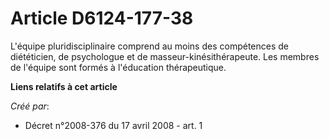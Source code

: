 # Article D6124-177-38

L'équipe pluridisciplinaire comprend au moins des compétences de diététicien, de psychologue et de masseur-kinésithérapeute.
Les membres de l'équipe sont formés à l'éducation thérapeutique.

**Liens relatifs à cet article**

_Créé par_:

  - Décret n°2008-376 du 17 avril 2008 - art. 1
